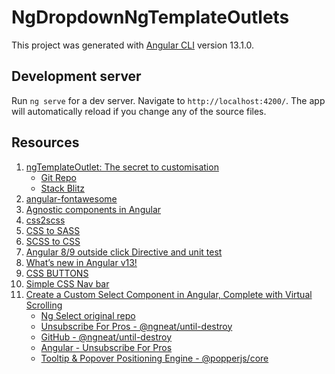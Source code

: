 # NgDropdownNgTemplateOutlets

This project was generated with [Angular CLI](https://github.com/angular/angular-cli) version 13.1.0.

## Development server

Run `ng serve` for a dev server. Navigate to `http://localhost:4200/`. The app will automatically reload if you change any of the source files.

## Resources

1. [ngTemplateOutlet: The secret to customisation](https://indepth.dev/posts/1405/ngtemplateoutlet)
    - [Git Repo](https://github.com/StephenCooper/ngTemplateOutlets)
    - [Stack Blitz](https://stackblitz.com/edit/ngtemplateoutletcontext?file=src/app/my-selector/my-selector.component.ts)
2. [angular-fontawesome](https://www.npmjs.com/package/@fortawesome/angular-fontawesome)
3. [Agnostic components in Angular](https://indepth.dev/posts/1314/agnostic-components-in-angular)
4. [css2scss](https://sebastianpontow.de/css2compass/)
5. [CSS to SASS](https://jsonformatter.org/css-to-sass)
6. [SCSS to CSS](https://www.sassmeister.com/)
7. [Angular 8/9 outside click Directive and unit test](https://medium.com/@ajantha.p.bandara/angular-8-9-click-outside-directive-2f0062837f9e)
8. [What’s new in Angular v13!](https://blog.nrwl.io/whats-new-in-angular-v13-77246aca231f)
9. [CSS BUTTONS](https://dev.to/gscode/20-css-buttons-4cni)
10. [Simple CSS Nav bar](https://w3bits.com/css-html-menu/)
11. [Create a Custom Select Component in Angular, Complete with Virtual Scrolling](https://netbasal.com/create-a-custom-select-component-in-angular-complete-with-virtual-scrolling-c29e24f72006)
    - [Ng Select original repo](https://github.com/NetanelBasal/ng-select)
    - [Unsubscribe For Pros - @ngneat/until-destroy](https://www.npmjs.com/package/@ngneat/until-destroy)
    - [GitHub - @ngneat/until-destroy](https://github.com/ngneat/until-destroy/#use-with-ivy)
    - [Angular - Unsubscribe For Pros](https://www.npmjs.com/package/ngx-take-until-destroy)
    - [Tooltip & Popover Positioning Engine - @popperjs/core](https://www.npmjs.com/package/@popperjs/core)